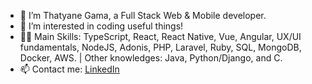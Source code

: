 - 👋 I’m Thatyane Gama, a Full Stack Web & Mobile developer.
- 👀 I’m interested in coding useful things!
- :woman_technologist: Main Skills: TypeScript, React, React Native, Vue, Angular, UX/UI fundamentals, NodeJS, Adonis, PHP, Laravel, Ruby, SQL, MongoDB, Docker, AWS. | Other knowledges: Java, Python/Django, and C.
- 📫 Contact me: [LinkedIn](https://www.linkedin.com/in/thatyane-gama/)
